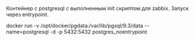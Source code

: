 Контейнер с postgresql с выполненным init скриптом для zabbix. Запуск через entrypoint.

docker run -v /opt/docker/pgdata:/var/lib/pgsql/9.3/data --name=postgresql -d -p 5432:5432 postgres_noentrypoint
